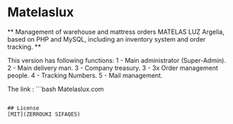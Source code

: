 # Matelaslux
** Management of warehouse and mattress orders MATELAS LUZ Argelia, based on PHP and MySQL, including an inventory system and order tracking. **

This version has following functions:
1 - Main administrator (Super-Admin).
2 - Main delivery man.
3 - Company treasury.
3 - 3x Order management people.
4 - Tracking Numbers.
5 - Mail management.

The link : ```bash
Matelaslux.com
```

## License
[MIT](ZERROUKI SIFAQES)